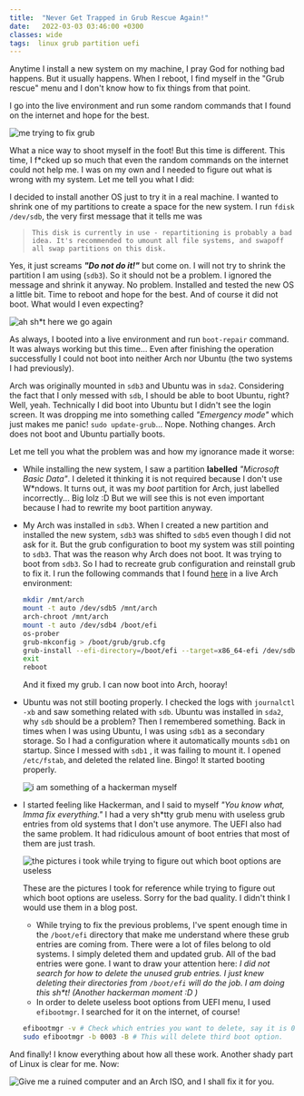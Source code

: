 ```yaml
---
title:  "Never Get Trapped in Grub Rescue Again!"
date:   2022-03-03 03:46:00 +0300
classes: wide
tags:  linux grub partition uefi
---
```


Anytime I install a new system on my machine, I pray God for nothing bad happens. But it usually happens. When I reboot, I find myself in the "Grub rescue" menu and I don't know how to fix things from that point. 

I go into the live environment and run some random commands that I found on the internet and hope for the best. 

![me trying to fix grub](/assets/images/grub-rescue/random-bullshit.jpg)

What a nice way to shoot myself in the foot! But this time is different. This time, I f\*cked up so much that even the random commands on the internet could not help me. I was on my own and I needed to figure out what is wrong with my system. Let me tell you what I did:

I decided to install another OS just to try it in a real machine. I wanted to shrink one of my partitions to create a space for the new system. I run `fdisk /dev/sdb`, the very first message that it tells me was 
> `This disk is currently in use - repartitioning is probably a bad idea. It's recommended to umount all file systems, and swapoff all swap partitions on this disk.`

Yes, it just screams ***"Do not do it!"*** but come on. I will not try to shrink the partition I am using (`sdb3`). So it should not be a problem. I ignored the message and shrink it anyway. No problem. Installed and tested the new OS a little bit. Time to reboot and hope for the best. And of course it did not boot. What would I even expecting? 

![ah sh\*t here we go again](/assets/images/grub-rescue/cj.png)



As always, I booted into a live environment and run `boot-repair` command. It was always working but this time... Even after finishing the operation successfully I could not boot into neither Arch nor Ubuntu (the two systems I had previously). 

Arch was originally mounted in `sdb3` and Ubuntu was in `sda2`. Considering the fact that I only messed with `sdb`, I should be able to boot Ubuntu, right? Well, yeah. Technically I did boot into Ubuntu but I didn't see the login screen. It was dropping me into something called *"Emergency mode"* which just makes me panic! `sudo update-grub`... Nope. Nothing changes. Arch does not boot and Ubuntu partially boots. 

Let me tell you what the problem was and how my ignorance made it worse:

- While installing the new system, I saw a partition **labelled** *"Microsoft Basic Data"*. I deleted it thinking it is not required because I don't use W\*ndows. It turns out, it was my *boot* partition for Arch, just labelled incorrectly... Big lolz :D But we will see this is not even important because I had to rewrite my boot partition anyway.

- My Arch was installed in `sdb3`. When I created a new partition and installed the new system, `sdb3` was shifted to `sdb5` even though I did not ask for it. But the grub configuration to boot my system was still pointing to `sdb3`. That was the reason why Arch does not boot. It was trying to boot from `sdb3`. So I had to recreate grub configuration and reinstall grub to fix it. I run the following commands that I found [here](https://www.jeremymorgan.com/tutorials/linux/how-to-reinstall-boot-loader-arch-linux/) in a live Arch environment:
  ```bash
  mkdir /mnt/arch
  mount -t auto /dev/sdb5 /mnt/arch
  arch-chroot /mnt/arch
  mount -t auto /dev/sdb4 /boot/efi
  os-prober
  grub-mkconfig > /boot/grub/grub.cfg
  grub-install --efi-directory=/boot/efi --target=x86_64-efi /dev/sdb
  exit
  reboot
  ```

  And it fixed my grub. I can now boot into Arch, hooray! 


- Ubuntu was not still booting properly. I checked the logs with `journalctl -xb` and saw something related with `sdb`. Ubuntu was installed in `sda2`, why `sdb` should be a problem? Then I remembered something. Back in times when I was using Ubuntu, I was using `sdb1` as a secondary storage. So I had a configuration where it automatically mounts `sdb1` on startup. Since I messed with `sdb1` , it was failing to mount it. I opened `/etc/fstab`, and deleted the related line. Bingo! It started booting properly.

  ![i am something of a hackerman myself](/assets/images/grub-rescue/hackerman.jpg) 

- I started feeling like Hackerman, and I said to myself *"You know what, Imma fix everything."* I had a very sh\*tty grub menu with useless grub entries from old systems that I don't use anymore. The UEFI also had the same problem. It had ridiculous amount of boot entries that most of them are just trash.

  ![the pictures i took while trying to figure out which boot options are useless](/assets/images/grub-rescue/shitty-uefi.jpg) 

  These are the pictures I took for reference while trying to figure out which boot options are useless. Sorry for the bad quality. I didn't think I would use them in a blog post. 

  - While trying to fix the previous problems, I've spent enough time in the `/boot/efi` directory that make me understand where these grub entries are coming from. There were a lot of files belong to old systems. I simply deleted them and updated grub. All of the bad entries were gone. I want to draw your attention here: *I did not search for how to delete the unused grub entries. I just knew deleting their directories from `/boot/efi` will do the job. I am doing this sh\*t! (Another hackerman moment :D )*
  - In order to delete useless boot options from UEFI menu, I used `efibootmgr`. I searched for it on the internet, of course!
  ```bash
  efibootmgr -v # Check which entries you want to delete, say it is 0003.
  sudo efibootmgr -b 0003 -B # This will delete third boot option. 
  ```

And finally! I know everything about how all these work. Another shady part of Linux is clear for me. Now: 


![Give me a ruined computer and an Arch ISO, and I shall fix it for you.](/assets/images/grub-rescue/quote.jpg) 
